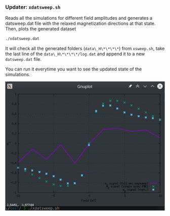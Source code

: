 ### Updater: `xdatsweep.sh`

Reads all the simulations for different field amplitudes and generates a datsweep.dat file with the relaxed magnetization directions at that state. Then, plots the generated dataset
```bash
./xdatsweep.dat
```

It will check all the generated folders (`data\_H\*\*\*\*`) from `xsweep.sh`, take the last line of the `data\_H\*\*\*\*/log.dat` and append it to a new `datsweep.dat` file. 

You can run it everytime you want to see the updated state of the simulations.

![Simple call of xdatsweep.sh](../../assets/xdatsweep_001.png)

